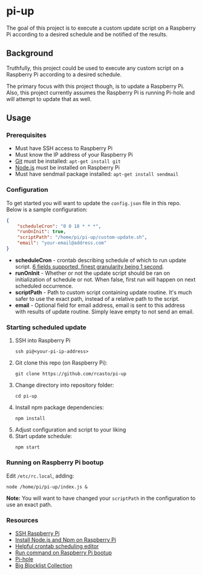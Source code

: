 # pi-up
The goal of this project is to execute a custom update script on a Raspberry Pi according to a desired schedule and be notified of the results.

## Background
Truthfully, this project could be used to execute any custom script on a Raspberry Pi according to a desired schedule.

The primary focus with this project though, is to update a Raspberry Pi. Also, this project currently assumes the Raspberry Pi is running Pi-hole and will attempt to update that as well.

## Usage

### Prerequisites
- Must have SSH access to Raspberry Pi
- Must know the IP address of your Raspberry Pi
- [Git](https://git-scm.com/downloads) must be installed: `apt-get install git` 
- [Node.js](https://nodejs.org/en/download/) must be installed on Raspberry Pi
- Must have sendmail package installed: `apt-get install sendmail`

### Configuration
To get started you will want to update the `config.json` file in this repo. Below is a sample configuration:
```json
{
    "scheduleCron": "0 0 18 * * *",
    "runOnInit": true,
    "scriptPath": "/home/pi/pi-up/custom-update.sh",
    "email": "your-email@address.com"
}
```

- **scheduleCron** - crontab describing schedule of which to run update script. [6 fields supported, finest granularity being 1 second](https://www.npmjs.com/package/cron#available-cron-patterns).
- **runOnInit** - Whether or not the update script should be ran on initialization of schedule or not. When false, first run will happen on next scheduled occurrence.
- **scriptPath** - Path to custom script containing update routine. It's much safer to use the exact path, instead of a relative path to the script.
- **email** - Optional field for email address, email is sent to this address with results of update routine. Simply leave empty to not send an email.

### Starting scheduled update
1. SSH into Raspberry Pi
    ```
    ssh pi@<your-pi-ip-address>
    ```
2. Git clone this repo (on Raspberry Pi):
    ```
    git clone https://github.com/rcasto/pi-up
    ```
3. Change directory into repository folder:
    ```
    cd pi-up
    ```
4. Install npm package dependencies:
    ```
    npm install
    ```
5. Adjust configuration and script to your liking
6. Start update schedule:
    ```
    npm start
    ```

### Running on Raspberry Pi bootup
Edit `/etc/rc.local`, adding:
```
node /home/pi/pi-up/index.js &
```

**Note:** You will want to have changed your `scriptPath` in the configuration to use an exact path.

### Resources
- [SSH Raspberry Pi](https://www.raspberrypi.org/documentation/remote-access/ssh/)
- [Install Node.js and Npm on Raspberry Pi](https://github.com/nodesource/distributions/blob/master/README.md#debinstall)
- [Helpful crontab scheduling editor](https://crontab.guru/)
- [Run command on Raspberry Pi bootup](https://www.raspberrypi.org/documentation/linux/usage/rc-local.md)
- [Pi-hole](https://pi-hole.net/)
- [Big Blocklist Collection](https://firebog.net/)
